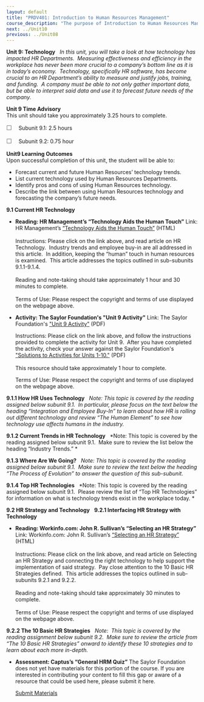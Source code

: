 ```yaml
---
layout: default
title: "PRDV401: Introduction to Human Resources Management"
course_description: "The purpose of Introduction to Human Resources Management is to provide a general overview of the concepts and applications of the many parts of Human Resources (HR). This course is for the entry level HR Generalist who wants to explore how the interdependence of the major topics in HR are created and implemented."
next: ../Unit10
previous: ../Unit08
---
```

**Unit 9: Technology** <span id="9"></span> 
*In this unit, you will take a look at how technology has impacted HR
Departments.  Measuring effectiveness and efficiency in the workplace
has never been more crucial to a company’s bottom line as it is in
today’s economy.  Technology, specifically HR software, has become
crucial to an HR Department’s ability to measure and justify jobs,
training, and funding.  A company must be able to not only gather
important data, but be able to interpret said data and use it to
forecast future needs of the company.*

**Unit 9 Time Advisory**  
This unit should take you approximately 3.25 hours to complete.  
  
 <span
style="color: rgb(85, 85, 85); font-family: 'Myriad Pro', 'Gill Sans', 'Gill Sans MT', Calibri, sans-serif; font-size: 16px; line-height: 21px; text-align: left; -webkit-text-size-adjust: none; ">☐
   </span>Subunit 9.1: 2.5 hours  
  
 <span
style="color: rgb(85, 85, 85); font-family: 'Myriad Pro', 'Gill Sans', 'Gill Sans MT', Calibri, sans-serif; font-size: 16px; line-height: 21px; text-align: left; -webkit-text-size-adjust: none; ">☐
   </span>Subunit 9.2: 0.75 hour

**Unit9 Learning Outcomes**  
Upon successful completion of this unit, the student will be able to:  
  
-   Forecast current and future Human Resources’ technology trends.
-   List current technology used by Human Resources Departments.
-   Identify pros and cons of using Human Resources technology.
-   Describe the link between using Human Resources technology and
    forecasting the company’s future needs.

**9.1 Current HR Technology** <span id="9.1"></span> 
-   **Reading: HR Management’s “Technology Aids the Human Touch”**
    Link: HR Management’s [“Technology Aids the Human
    Touch”](http://web.archive.org/web/20120418213729/http://www.hrmreport.com/article/Technology-aids-the-human-touch)
    (HTML)  
        
     Instructions: Please click on the link above, and read article on
    HR Technology.  Industry trends and employee buy-in are all
    addressed in this article.  In addition, keeping the “human” touch
    in human resources is examined.  This article addresses the topics
    outlined in sub-subunits 9.1.1-9.1.4.  
        
     Reading and note-taking should take approximately 1 hour and 30
    minutes to complete.  
        
     Terms of Use: Please respect the copyright and terms of use
    displayed on the webpage above.

-   **Activity: The Saylor Foundation's "Unit 9 Activity"**
    Link: The Saylor Foundation's ["Unit 9
    Activity"](https://resources.saylor.org/wwwresources/archived/site/wp-content/uploads/2012/06/PRDV401-HR101-Units-1-10-Activities.pdf) (PDF)  
      
     Instructions: Please click on the link above, and follow the
    instructions provided to complete the activity for Unit 9.  After
    you have completed the activity, check your answer against the
    Saylor Foundation's ["Solutions to Activities for Units
    1-10."](https://resources.saylor.org/wwwresources/archived/site/wp-content/uploads/2012/06/PRDV401-HR101-Units-1-10-Activities-Answer-Key.pdf) (PDF)  
        
     This resource should take approximately 1 hour to complete.  
      
     Terms of Use: Please respect the copyright and terms of use
    displayed on the webpage above. 

**9.1.1 How HR Uses Technology** <span id="9.1.1"></span> 
*Note: This topic is covered by the reading assigned below subunit 9.1. 
In particular, please focus on the text below the heading “Integration
and Employee Buy-In” to learn about how HR is rolling out different
technology and review “The Human Element” to see how technology use
affects humans in the industry.*

**9.1.2 Current Trends in HR Technology** <span id="9.1.2"></span> 
*Note: This topic is covered by the reading assigned below subunit 9.1. 
Make sure to review the list below the heading “Industry Trends.” *

**9.1.3 Where Are We Going?** <span id="9.1.3"></span> 
*Note: This topic is covered by the reading assigned below subunit 9.1. 
Make sure to review the text below the heading “The Process of
Evolution” to answer the question of this sub-subunit.*

**9.1.4 Top HR Technologies** <span id="9.1.4"></span> 
*Note: This topic is covered by the reading assigned below subunit 9.1. 
Please review the list of “Top HR Technologies” for information on what
is technology trends exist in the workplace today. *

**9.2 HR Strategy and Technology** <span id="9.2"></span> 
**9.2.1 Interfacing HR Strategy with Technology** <span
id="9.2.1"></span> 
-   **Reading: Workinfo.com: John R. Sullivan’s “Selecting an HR
    Strategy”**
    Link: Workinfo.com: John R. Sullivan’s [“Selecting an HR
    Strategy”](http://www.workinfo.com/free/downloads/138.htm) (HTML)  
        
     Instructions: Please click on the link above, and read article on
    Selecting an HR Strategy and connecting the right technology to help
    support the implementation of said strategy.  Pay close attention to
    the 10 Basic HR Strategies defined.  This article addresses the
    topics outlined in sub-subunits 9.2.1 and 9.2.2.  
        
     Reading and note-taking should take approximately 30 minutes to
    complete.  
        
     Terms of Use: Please respect the copyright and terms of use
    displayed on the webpage above.

**9.2.2 The 10 Basic HR Strategies** <span id="9.2.2"></span> 
*Note:  This topic is covered by the reading assignment below subunit
9.2.  Make sure to review the article from “The 10 Basic HR Strategies”
onward to identify these 10 strategies and to learn about each more
in-depth.*

-   **Assessment: Captus’s “General HRM Quiz”**
    The Saylor Foundation does not yet have materials for this portion
    of the course. If you are interested in contributing your content to
    fill this gap or aware of a resource that could be used here, please
    submit it here.

    [Submit Materials](/contribute/)


